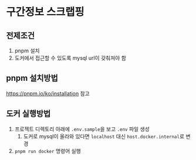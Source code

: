 # 구간정보 스크랩핑

## 전제조건
1. pnpm 설치
2. 도커에서 접근할 수 있도록 mysql url이 갖춰져야 함

## pnpm 설치방법
https://pnpm.io/ko/installation 참고

## 도커 실행방법
1. 프로젝트 디렉토리 아래에 `.env.sample`을 보고 `.env` 파일 생성
   1. 도커로 mysql이 올라와 있다면 `localhost` 대신 `host.docker.internal`로 변경
2. `pnpm run docker` 명령어 실행
